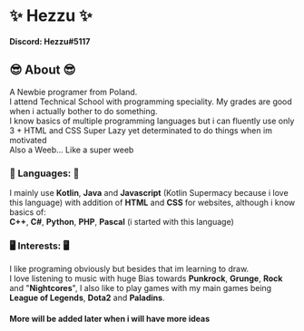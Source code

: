 # ✨ Hezzu ✨
**Discord: Hezzu#5117**
## 😎 About 😎
A Newbie programer from Poland.  
I attend Technical School with programming speciality.
My grades are good when i actually bother to do something.  
I know basics of multiple programming languages but i can fluently use only 3 + HTML and CSS
Super Lazy yet determinated to do things when im motivated  
Also a Weeb... Like a super weeb  
### 💬 Languages: 💬  
I mainly use **Kotlin**, **Java** and **Javascript** (Kotlin Supermacy because i love this language) with addition of **HTML** and **CSS** for websites, although i know basics of:  
**C++**, **C#**, **Python**, **PHP**, **Pascal** (i started with this language)
### 🖥️ Interests: 🖥️
I like programing obviously but besides that im learning to draw.  
I love listening to music with huge Bias towards **Punkrock**, **Grunge**, **Rock** and "**Nightcores**", I also like to play games with my main games being **League of Legends**, **Dota2** and **Paladins**.  
#### More will be added later when i will have more ideas
